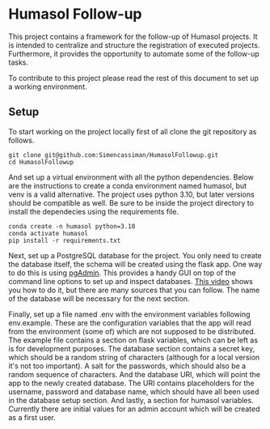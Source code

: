# Humasol Follow-up

This project contains a framework for the follow-up of Humasol projects. It is
intended to centralize and structure the registration of executed projects.
Furthermore, it provides the opportunity to automate some of the follow-up
tasks.

To contribute to this project please read the rest of this document to set up
a working environment.

## Setup

To start working on the project locally first of all clone the git repository
as follows.

```
git clone git@github.com:Simencassiman/HumasolFollowup.git
cd HumasolFollowup
```

And set up a virtual environment with all the python dependencies. Below are the
instructions to create a conda environment named humasol, but venv is a valid
alternative.
The project uses python 3.10, but later versions should be compatible as well.
Be sure to be inside the project directory to install the dependecies using the
requirements file.

```
conda create -n humasol python=3.10
conda activate humasol
pip install -r requirements.txt
```

Next, set up a PostgreSQL database for the project. You only need to create the
database itself, the schema will be created using the flask app. One way to do
this is using
[pgAdmin](https://www.pgadmin.org/docs/pgadmin4/7.6/getting_started.html).
This provides a handy GUI on top of the command line options to set up and
inspect databases. [This video](https://www.youtube.com/watch?v=Dd2ej-QKrWY)
shows you how to do it, but there are many sources that you can follow. The
name of the database will be necessary for the next section.

Finally, set up a file named .env with the environment variables following
env.example. These are the configuration variables that the app will read from
the environment (some of) which are not supposed to be distributed. The example
file contains a section on flask variables, which can be left as is for
development purposes. The database section contains a secret key, which should
be a random string of characters (although for a local version it's not too
important). A salt for the passwords, which should also be a random sequence of
characters. And the database URI, which will point the app to the newly created
database. The URI contains placeholders for the username, password and database
name, which should have all been used in the database setup section.
And lastly, a section for humasol variables. Currently there are initial values
for an admin account which will be created as a first user.
